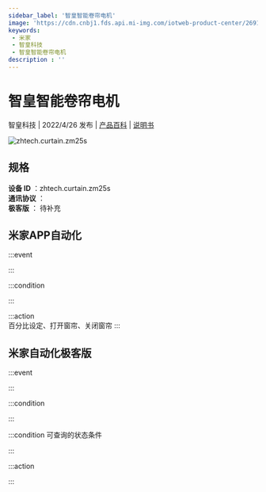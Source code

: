 ```yaml
---
sidebar_label: '智皇智能卷帘电机'
image: 'https://cdn.cnbj1.fds.api.mi-img.com/iotweb-product-center/26913f135d4f7789933925cc17bddd31_1646013416929.png?GalaxyAccessKeyId=AKVGLQWBOVIRQ3XLEW&Expires=9223372036854775807&Signature=cdhAq/1MPUzBmwiCJz10OB5gFzs='
keywords: 
 - 米家
 - 智皇科技
 - 智皇智能卷帘电机
description : ''
---
```

# 智皇智能卷帘电机

智皇科技 | 2022/4/26 发布 | [产品百科](https://home.mi.com/webapp/content/baike/product/index.html?model=zhtech.curtain.zm25s/) | [说明书](https://home.mi.com/views/introduction.html?model=zhtech.curtain.zm25s&region=cn)

![zhtech.curtain.zm25s](https://cdn.cnbj1.fds.api.mi-img.com/iotweb-product-center/26913f135d4f7789933925cc17bddd31_1646013416929.png?GalaxyAccessKeyId=AKVGLQWBOVIRQ3XLEW&Expires=9223372036854775807&Signature=cdhAq/1MPUzBmwiCJz10OB5gFzs=)

## 规格  
> 
**设备 ID** ：zhtech.curtain.zm25s  
**通讯协议** ：  
**极客版**  ： 待补充 


## 米家APP自动化  

:::event  

:::

:::condition  

:::

:::action   
百分比设定、打开窗帘、关闭窗帘
:::

## 米家自动化极客版  

:::event  

:::

:::condition  

:::

:::condition 可查询的状态条件  

:::

:::action  

:::

        
